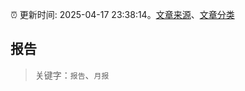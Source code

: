 :alarm_clock: 更新时间: 2025-04-17 23:38:14。[文章来源](/README.md)、[文章分类](/TAGS.md)

## 报告


> 关键字：`报告`、`月报`



